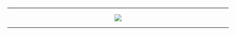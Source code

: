 <hr>

<div align="center">
  <img src="https://github-readme-stats.vercel.app/api/top-langs/?username=emanoeldelfino&langs_count=8&layout=compact&theme=github_dark" />
</div>

<hr>
